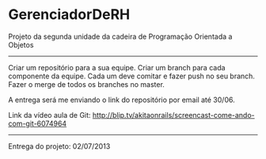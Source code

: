 GerenciadorDeRH
===============

Projeto da segunda unidade da cadeira de Programação Orientada a Objetos

--------------------------------------------------------------------------

Criar um repositório para a sua equipe.
Criar um branch para cada componente da equipe.
Cada um deve comitar e fazer push no seu branch.
Fazer o merge de todos os branches no master.

A entrega será me enviando o link do repositório por email até 30/06.


Link da vídeo aula de Git:
http://blip.tv/akitaonrails/screencast-come-ando-com-git-6074964

---------------------------------------------------------------------------

Entrega do projeto: 02/07/2013

